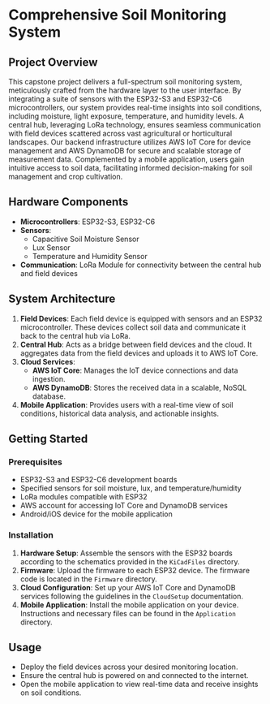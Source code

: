 # Comprehensive Soil Monitoring System

## Project Overview

This capstone project delivers a full-spectrum soil monitoring system, meticulously crafted from the hardware layer to the user interface. By integrating a suite of sensors with the ESP32-S3 and ESP32-C6 microcontrollers, our system provides real-time insights into soil conditions, including moisture, light exposure, temperature, and humidity levels. A central hub, leveraging LoRa technology, ensures seamless communication with field devices scattered across vast agricultural or horticultural landscapes. Our backend infrastructure utilizes AWS IoT Core for device management and AWS DynamoDB for secure and scalable storage of measurement data. Complemented by a mobile application, users gain intuitive access to soil data, facilitating informed decision-making for soil management and crop cultivation.

## Hardware Components

- **Microcontrollers**: ESP32-S3, ESP32-C6
- **Sensors**:
  - Capacitive Soil Moisture Sensor
  - Lux Sensor
  - Temperature and Humidity Sensor
- **Communication**: LoRa Module for connectivity between the central hub and field devices

## System Architecture

1. **Field Devices**: Each field device is equipped with sensors and an ESP32 microcontroller. These devices collect soil data and communicate it back to the central hub via LoRa.
2. **Central Hub**: Acts as a bridge between field devices and the cloud. It aggregates data from the field devices and uploads it to AWS IoT Core.
3. **Cloud Services**:
   - **AWS IoT Core**: Manages the IoT device connections and data ingestion.
   - **AWS DynamoDB**: Stores the received data in a scalable, NoSQL database.
4. **Mobile Application**: Provides users with a real-time view of soil conditions, historical data analysis, and actionable insights.

## Getting Started

### Prerequisites

- ESP32-S3 and ESP32-C6 development boards
- Specified sensors for soil moisture, lux, and temperature/humidity
- LoRa modules compatible with ESP32
- AWS account for accessing IoT Core and DynamoDB services
- Android/iOS device for the mobile application

### Installation

1. **Hardware Setup**: Assemble the sensors with the ESP32 boards according to the schematics provided in the `KiCadFiles` directory.
2. **Firmware**: Upload the firmware to each ESP32 device. The firmware code is located in the `Firmware` directory.
3. **Cloud Configuration**: Set up your AWS IoT Core and DynamoDB services following the guidelines in the `CloudSetup` documentation.
4. **Mobile Application**: Install the mobile application on your device. Instructions and necessary files can be found in the `Application` directory.

## Usage

- Deploy the field devices across your desired monitoring location.
- Ensure the central hub is powered on and connected to the internet.
- Open the mobile application to view real-time data and receive insights on soil conditions.
